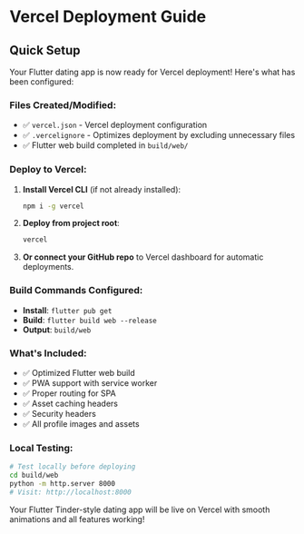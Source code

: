 # Vercel Deployment Guide

## Quick Setup

Your Flutter dating app is now ready for Vercel deployment! Here's what has been configured:

### Files Created/Modified:
- ✅ `vercel.json` - Vercel deployment configuration
- ✅ `.vercelignore` - Optimizes deployment by excluding unnecessary files
- ✅ Flutter web build completed in `build/web/`

### Deploy to Vercel:

1. **Install Vercel CLI** (if not already installed):
   ```bash
   npm i -g vercel
   ```

2. **Deploy from project root**:
   ```bash
   vercel
   ```

3. **Or connect your GitHub repo** to Vercel dashboard for automatic deployments.

### Build Commands Configured:
- **Install**: `flutter pub get`
- **Build**: `flutter build web --release`
- **Output**: `build/web`

### What's Included:
- ✅ Optimized Flutter web build
- ✅ PWA support with service worker
- ✅ Proper routing for SPA
- ✅ Asset caching headers
- ✅ Security headers
- ✅ All profile images and assets

### Local Testing:
```bash
# Test locally before deploying
cd build/web
python -m http.server 8000
# Visit: http://localhost:8000
```

Your Flutter Tinder-style dating app will be live on Vercel with smooth animations and all features working!